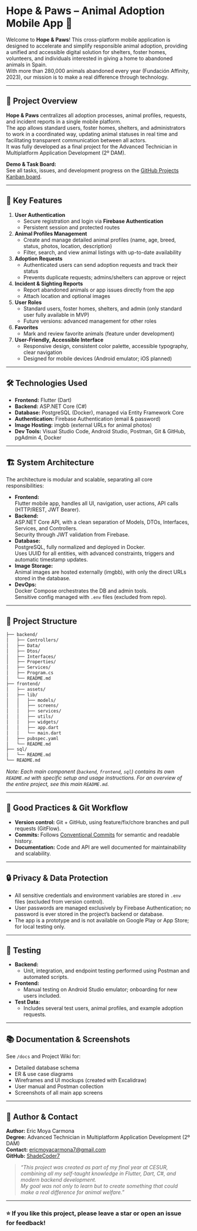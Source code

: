 # Hope & Paws – Animal Adoption Mobile App 🐾

Welcome to **Hope & Paws**! This cross-platform mobile application is designed to accelerate and simplify responsible animal adoption, providing a unified and accessible digital solution for shelters, foster homes, volunteers, and individuals interested in giving a home to abandoned animals in Spain.  
With more than 280,000 animals abandoned every year (Fundación Affinity, 2023), our mission is to make a real difference through technology.

---

## 🚀 Project Overview

**Hope & Paws** centralizes all adoption processes, animal profiles, requests, and incident reports in a single mobile platform.  
The app allows standard users, foster homes, shelters, and administrators to work in a coordinated way, updating animal statuses in real time and facilitating transparent communication between all actors.  
It was fully developed as a final project for the Advanced Technician in Multiplatform Application Development (2º DAM).

**Demo & Task Board:**  
See all tasks, issues, and development progress on the [GitHub Projects Kanban board](https://github.com/users/ShadeCoder7/projects/2/views/1).

---

## 📱 Key Features

1. **User Authentication**
   - Secure registration and login via **Firebase Authentication**
   - Persistent session and protected routes
2. **Animal Profiles Management**
   - Create and manage detailed animal profiles (name, age, breed, status, photos, location, description)
   - Filter, search, and view animal listings with up-to-date availability
3. **Adoption Requests**
   - Authenticated users can send adoption requests and track their status
   - Prevents duplicate requests; admins/shelters can approve or reject
4. **Incident & Sighting Reports**
   - Report abandoned animals or app issues directly from the app
   - Attach location and optional images
5. **User Roles**
   - Standard users, foster homes, shelters, and admin (only standard user fully available in MVP)
   - Future versions: advanced management for other roles
6. **Favorites**
   - Mark and review favorite animals (feature under development)
7. **User-Friendly, Accessible Interface**
   - Responsive design, consistent color palette, accessible typography, clear navigation
   - Designed for mobile devices (Android emulator; iOS planned)

---

## 🛠️ Technologies Used

- **Frontend:** Flutter (Dart)
- **Backend:** ASP.NET Core (C#)
- **Database:** PostgreSQL (Docker), managed via Entity Framework Core
- **Authentication:** Firebase Authentication (email & password)
- **Image Hosting:** imgbb (external URLs for animal photos)
- **Dev Tools:** Visual Studio Code, Android Studio, Postman, Git & GitHub, pgAdmin 4, Docker

---

## 🏗️ System Architecture

The architecture is modular and scalable, separating all core responsibilities:

- **Frontend:**  
  Flutter mobile app, handles all UI, navigation, user actions, API calls (HTTP/REST, JWT Bearer).
- **Backend:**  
  ASP.NET Core API, with a clean separation of Models, DTOs, Interfaces, Services, and Controllers.  
  Security through JWT validation from Firebase.
- **Database:**  
  PostgreSQL, fully normalized and deployed in Docker.  
  Uses UUID for all entities, with advanced constraints, triggers and automatic timestamp updates.
- **Image Storage:**  
  Animal images are hosted externally (imgbb), with only the direct URLs stored in the database.
- **DevOps:**  
  Docker Compose orchestrates the DB and admin tools.  
  Sensitive config managed with `.env` files (excluded from repo).

---

## 📂 Project Structure

```bash
├── backend/
│   ├── Controllers/
│   ├── Data/
│   ├── Dtos/
│   ├── Interfaces/
│   ├── Properties/
│   ├── Services/
│   ├── Program.cs
│   └── README.md
├── frontend/
│   ├── assets/
│   ├── lib/
│   │   ├── models/
│   │   ├── screens/
│   │   ├── services/
│   │   ├── utils/
│   │   ├── widgets/
│   │   ├── app.dart
│   │   └── main.dart
│   ├── pubspec.yaml
│   └── README.md
├── sql/
│   └── README.md
└── README.md
```

_Note: Each main component (`backend`, `frontend`, `sql`) contains its own `README.md` with specific setup and usage instructions. For an overview of the entire project, see this main `README.md`._

---

## 📝 Good Practices & Git Workflow

- **Version control:** Git + GitHub, using feature/fix/chore branches and pull requests (GitFlow).
- **Commits:** Follows [Conventional Commits](https://www.conventionalcommits.org/en/v1.0.0/) for semantic and readable history.
- **Documentation:** Code and API are well documented for maintainability and scalability.

---

## 🔒 Privacy & Data Protection

- All sensitive credentials and environment variables are stored in `.env` files (excluded from version control).
- User passwords are managed exclusively by Firebase Authentication; no password is ever stored in the project’s backend or database.
- The app is a prototype and is not available on Google Play or App Store; for local testing only.

---

## 🧪 Testing

- **Backend:**
  - Unit, integration, and endpoint testing performed using Postman and automated scripts.
- **Frontend:**
  - Manual testing on Android Studio emulator; onboarding for new users included.
- **Test Data:**
  - Includes several test users, animal profiles, and example adoption requests.

---

## 📚 Documentation & Screenshots

See `/docs` and Project Wiki for:

- Detailed database schema
- ER & use case diagrams
- Wireframes and UI mockups (created with Excalidraw)
- User manual and Postman collection
- Screenshots of all main app screens

---

## 🙋 Author & Contact

**Author:** Eric Moya Carmona  
**Degree:** Advanced Technician in Multiplatform Application Development (2º DAM)  
**Contact:** [ericmoyacarmona7@gmail.com](mailto:ericmoyacarmona7@gmail.com)  
**GitHub:** [ShadeCoder7](https://github.com/ShadeCoder7)

> _“This project was created as part of my final year at CESUR, combining all my self-taught knowledge in Flutter, Dart, C#, and modern backend development.  
> My goal was not only to learn but to create something that could make a real difference for animal welfare.”_

---

### ⭐ If you like this project, please leave a star or open an issue for feedback!
